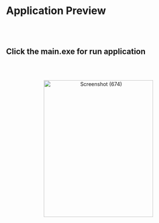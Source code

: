 # Application Preview
<br>
<br>

## Click the main.exe for run application
<br>
<br>

<p align="center">
<a data-flickr-embed="true" href="https://www.flickr.com/photos/197661703@N05/53036783755/in/dateposted-public/" title="Screenshot (674)"><img src="https://live.staticflickr.com/65535/53036783755_1f9bdb56c5_o.png" width="299" height="374" alt="Screenshot (674)"/></a>
</p>


 

